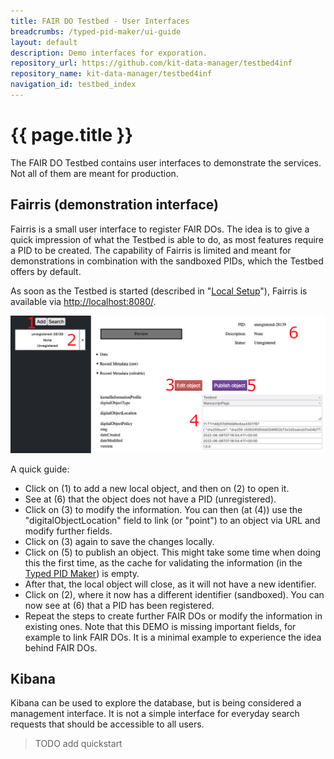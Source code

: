 ```yaml
---
title: FAIR DO Testbed - User Interfaces
breadcrumbs: /typed-pid-maker/ui-guide
layout: default
description: Demo interfaces for exporation.
repository_url: https://github.com/kit-data-manager/testbed4inf
repository_name: kit-data-manager/testbed4inf
navigation_id: testbed_index
---
```


# {{ page.title }}

The FAIR DO Testbed contains user interfaces to demonstrate the services. Not all of them are meant for production.

## Fairris (demonstration interface)

Fairris is a small user interface to register FAIR DOs.
The idea is to give a quick impression of what the Testbed is able to do, as most features require a PID to be created.
The capability of Fairris is limited and meant for demonstrations in combination with the sandboxed PIDs, which the Testbed offers by default.

As soon as the Testbed is started (described in "[Local Setup](docker-compose.html)"), Fairris is available via <http://localhost:8080/>.

![test](../assets/images/fairris/fairris_overview_annotated.png)

A quick guide:

- Click on (1) to add a new local object, and then on (2) to open it.
- See at (6) that the object does not have a PID (unregistered).
- Click on (3) to modify the information. You can then (at (4)) use the "digitalObjectLocation" field to link (or "point") to an object via URL and modify further fields.
- Click on (3) again to save the changes locally.
- Click on (5) to publish an object. This might take some time when doing this the first time, as the cache for validating the information (in the [Typed PID Maker](../typed-pid-maker/index.html)) is empty.
- After that, the local object will close, as it will not have a new identifier.
- Click on (2), where it now has a different identifier (sandboxed). You can now see at (6) that a PID has been registered.
- Repeat the steps to create further FAIR DOs or modify the information in existing ones. Note that this DEMO is missing important fields, for example to link FAIR DOs. It is a minimal example to experience the idea behind FAIR DOs.

## Kibana

Kibana can be used to explore the database, but is being considered a management interface. It is not a simple interface for everyday search requests that should be accessible to all users.

> TODO add quickstart
